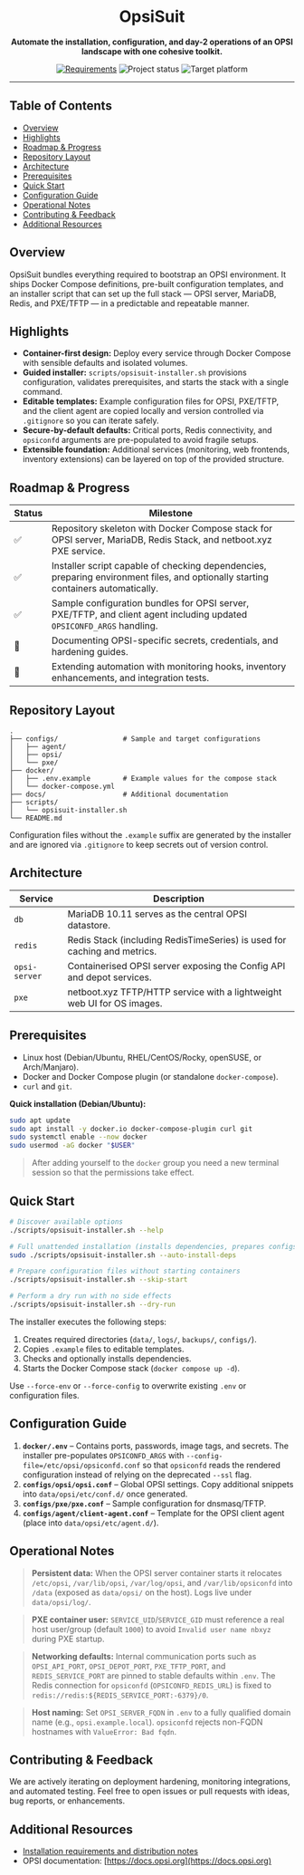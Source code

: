 <div align="center">
  <h1>OpsiSuit</h1>
  <p><strong>Automate the installation, configuration, and day-2 operations of an OPSI landscape with one cohesive toolkit.</strong></p>
  <p>
    <a href="docs/requirements-installation.md"><img src="https://img.shields.io/badge/docs-requirements-blue" alt="Requirements"></a>
    <img src="https://img.shields.io/badge/status-early%20preview-orange" alt="Project status">
    <img src="https://img.shields.io/badge/platform-linux--only-informational" alt="Target platform">
  </p>
</div>

---

## Table of Contents
- [Overview](#overview)
- [Highlights](#highlights)
- [Roadmap & Progress](#roadmap--progress)
- [Repository Layout](#repository-layout)
- [Architecture](#architecture)
- [Prerequisites](#prerequisites)
- [Quick Start](#quick-start)
- [Configuration Guide](#configuration-guide)
- [Operational Notes](#operational-notes)
- [Contributing & Feedback](#contributing--feedback)
- [Additional Resources](#additional-resources)

## Overview
OpsiSuit bundles everything required to bootstrap an OPSI environment. It ships Docker Compose definitions, pre-built configuration templates, and an installer script that can set up the full stack — OPSI server, MariaDB, Redis, and PXE/TFTP — in a predictable and repeatable manner.

## Highlights
- **Container-first design:** Deploy every service through Docker Compose with sensible defaults and isolated volumes.
- **Guided installer:** `scripts/opsisuit-installer.sh` provisions configuration, validates prerequisites, and starts the stack with a single command.
- **Editable templates:** Example configuration files for OPSI, PXE/TFTP, and the client agent are copied locally and version controlled via `.gitignore` so you can iterate safely.
- **Secure-by-default defaults:** Critical ports, Redis connectivity, and `opsiconfd` arguments are pre-populated to avoid fragile setups.
- **Extensible foundation:** Additional services (monitoring, web frontends, inventory extensions) can be layered on top of the provided structure.

## Roadmap & Progress
| Status | Milestone |
| --- | --- |
| ✅ | Repository skeleton with Docker Compose stack for OPSI server, MariaDB, Redis Stack, and netboot.xyz PXE service. |
| ✅ | Installer script capable of checking dependencies, preparing environment files, and optionally starting containers automatically. |
| ✅ | Sample configuration bundles for OPSI server, PXE/TFTP, and client agent including updated `OPSICONFD_ARGS` handling. |
| 🚧 | Documenting OPSI-specific secrets, credentials, and hardening guides. |
| 🚧 | Extending automation with monitoring hooks, inventory enhancements, and integration tests. |

## Repository Layout
```
.
├── configs/                # Sample and target configurations
│   ├── agent/
│   ├── opsi/
│   └── pxe/
├── docker/
│   ├── .env.example        # Example values for the compose stack
│   └── docker-compose.yml
├── docs/                   # Additional documentation
├── scripts/
│   └── opsisuit-installer.sh
└── README.md
```
Configuration files without the `.example` suffix are generated by the installer and are ignored via `.gitignore` to keep secrets out of version control.

## Architecture
| Service | Description |
| --- | --- |
| `db` | MariaDB 10.11 serves as the central OPSI datastore. |
| `redis` | Redis Stack (including RedisTimeSeries) is used for caching and metrics. |
| `opsi-server` | Containerised OPSI server exposing the Config API and depot services. |
| `pxe` | netboot.xyz TFTP/HTTP service with a lightweight web UI for OS images. |

## Prerequisites
- Linux host (Debian/Ubuntu, RHEL/CentOS/Rocky, openSUSE, or Arch/Manjaro).
- Docker and Docker Compose plugin (or standalone `docker-compose`).
- `curl` and `git`.

**Quick installation (Debian/Ubuntu):**
```bash
sudo apt update
sudo apt install -y docker.io docker-compose-plugin curl git
sudo systemctl enable --now docker
sudo usermod -aG docker "$USER"
```
> After adding yourself to the `docker` group you need a new terminal session so that the permissions take effect.

## Quick Start
```bash
# Discover available options
./scripts/opsisuit-installer.sh --help

# Full unattended installation (installs dependencies, prepares configs, starts stack)
sudo ./scripts/opsisuit-installer.sh --auto-install-deps

# Prepare configuration files without starting containers
./scripts/opsisuit-installer.sh --skip-start

# Perform a dry run with no side effects
./scripts/opsisuit-installer.sh --dry-run
```
The installer executes the following steps:
1. Creates required directories (`data/`, `logs/`, `backups/`, `configs/`).
2. Copies `.example` files to editable templates.
3. Checks and optionally installs dependencies.
4. Starts the Docker Compose stack (`docker compose up -d`).

Use `--force-env` or `--force-config` to overwrite existing `.env` or configuration files.

## Configuration Guide
1. **`docker/.env`** – Contains ports, passwords, image tags, and secrets. The installer pre-populates `OPSICONFD_ARGS` with `--config-file=/etc/opsi/opsiconfd.conf` so that `opsiconfd` reads the rendered configuration instead of relying on the deprecated `--ssl` flag.
2. **`configs/opsi/opsi.conf`** – Global OPSI settings. Copy additional snippets into `data/opsi/etc/conf.d/` once generated.
3. **`configs/pxe/pxe.conf`** – Sample configuration for dnsmasq/TFTP.
4. **`configs/agent/client-agent.conf`** – Template for the OPSI client agent (place into `data/opsi/etc/agent.d/`).

## Operational Notes
> **Persistent data:** When the OPSI server container starts it relocates `/etc/opsi`, `/var/lib/opsi`, `/var/log/opsi`, and `/var/lib/opsiconfd` into `/data` (exposed as `data/opsi/` on the host). Logs live under `data/opsi/log/`.

> **PXE container user:** `SERVICE_UID`/`SERVICE_GID` must reference a real host user/group (default `1000`) to avoid `Invalid user name nbxyz` during PXE startup.

> **Networking defaults:** Internal communication ports such as `OPSI_API_PORT`, `OPSI_DEPOT_PORT`, `PXE_TFTP_PORT`, and `REDIS_SERVICE_PORT` are pinned to stable defaults within `.env`. The Redis connection for `opsiconfd` (`OPSICONFD_REDIS_URL`) is fixed to `redis://redis:${REDIS_SERVICE_PORT:-6379}/0`.

> **Host naming:** Set `OPSI_SERVER_FQDN` in `.env` to a fully qualified domain name (e.g., `opsi.example.local`). `opsiconfd` rejects non-FQDN hostnames with `ValueError: Bad fqdn`.

## Contributing & Feedback
We are actively iterating on deployment hardening, monitoring integrations, and automated testing. Feel free to open issues or pull requests with ideas, bug reports, or enhancements.

## Additional Resources
- [Installation requirements and distribution notes](docs/requirements-installation.md)
- OPSI documentation: [https://docs.opsi.org](https://docs.opsi.org)
